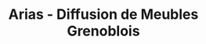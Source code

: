 ---
title: "Arias - Diffusion de Meubles Grenoblois"
url: /grenoble/arias-diffusion-de-meubles-grenoblois/
shop: meubles
---